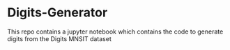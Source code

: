 # Digits-Generator
This repo contains a jupyter notebook which contains the code to generate digits from the Digits MNSIT dataset
